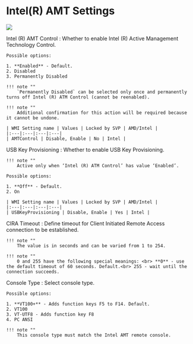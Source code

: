 # Intel(R) AMT Settings

![](https://cdrt.github.io/mk_docs/ref/bios/settings/thinkpad/img/tp_intelramt.png)

Intel (R) AMT Control
:  Whether to enable Intel (R) Active Management Technology Control.

    Possible options:

    1. **Enabled** - Default.
    2. Disabled
    3. Permanently Disabled

    !!! note ""
        `Permanently Disabled` can be selected only once and permanently turns off Intel (R) ATM Control (cannot be reenabled). 

    !!! note ""
        Additional confirmation for this action will be required because it cannot be undone.

    | WMI Setting name | Values | Locked by SVP | AMD/Intel |
    |:---|:---|:---|:---|
    | AMTControl | Disable, Enable | No | Intel |

USB Key Provisioning
:  Whether to enable USB Key Provisioning.

    !!! note ""
        Active only when ‘Intel (R) ATM Control’ has value ‘Enabled’.

    Possible options:

    1. **Off** - Default.
    2. On

    | WMI Setting name | Values | Locked by SVP | AMD/Intel |
    |:---|:---|:---|:---|
    | USBKeyProvisioning | Disable, Enable | Yes | Intel |

CIRA Timeout
:  Define timeout for Client Initiated Remote Access connection to be established.

    !!! note ""
        The value is in seconds and can be varied from 1 to 254.

    !!! note ""
        0 and 255 have the following special meanings: <br> **0** - use the default timeout of 60 seconds. Default.<br> 255 - wait until the connection succeeds.

Console Type
:  Select console type.

    Possible options:

    1. **VT100+** - Adds function keys F5 to F14. Default.
    2. VT100 
    3. VT-UTF8 - Adds function key F8
    4. PC ANSI

    !!! note ""
        This console type must match the Intel AMT remote console.
